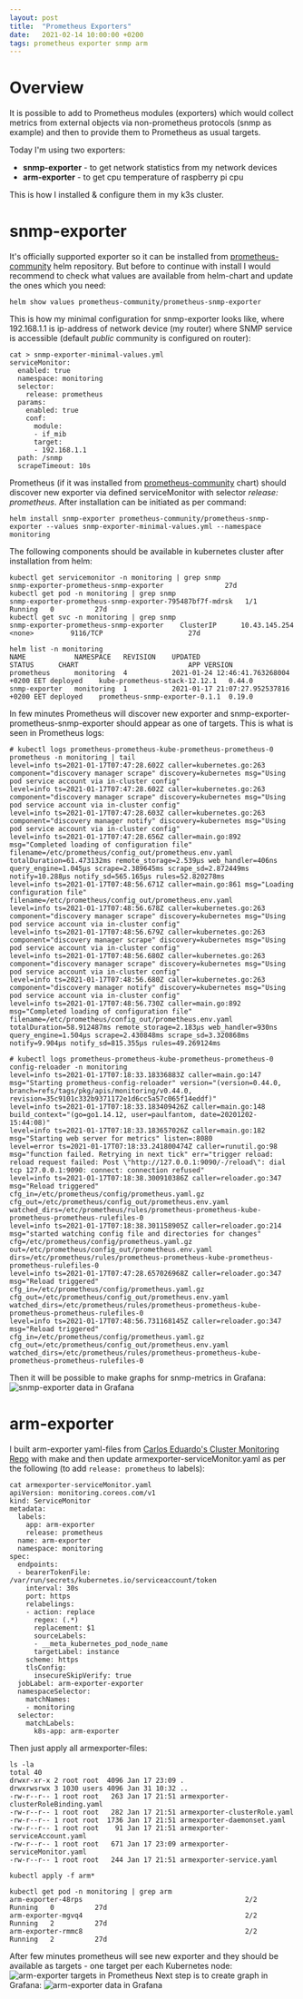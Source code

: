 ```yaml
---
layout: post
title:  "Prometheus Exporters"
date:   2021-02-14 10:00:00 +0200
tags: prometheus exporter snmp arm
---
```

# Overview
It is possible to add to Prometheus modules (exporters) which would collect metrics from external objects via non-prometheus protocols (snmp as example) and then to provide them to Prometheus as usual targets.

Today I'm using two exporters:
* __snmp-exporter__ - to get network statistics from my network devices
* __arm-exporter__ - to get cpu temperature of raspberry pi cpu

This is how I installed & configure them in my k3s cluster.

# snmp-exporter
It's officially supported exporter so it can be installed from [prometheus-community](https://prometheus-community.github.io/helm-charts/) helm repository. But before to continue with install I would recommend to check what values are available from helm-chart and update the ones which you need:
```
helm show values prometheus-community/prometheus-snmp-exporter
```
This is how my minimal configuration for snmp-exporter looks like, where 192.168.1.1 is ip-address of network device (my router) where SNMP service is accessible (default _public_ community is configured on router):
```
cat > snmp-exporter-minimal-values.yml
serviceMonitor:
  enabled: true
  namespace: monitoring
  selector:
    release: prometheus
  params:
    enabled: true
    conf:
      module:
      - if_mib
      target:
      - 192.168.1.1
  path: /snmp
  scrapeTimeout: 10s
```
Prometheus (if it was installed from [prometheus-community](https://prometheus-community.github.io/helm-charts/) chart) should discover new exporter via defined serviceMonitor with selector _release: prometheus_.
After installation can be initiated as per command:
```
helm install snmp-exporter prometheus-community/prometheus-snmp-exporter --values snmp-exporter-minimal-values.yml --namespace monitoring
```
The following components should be available in kubernetes cluster after installation from helm:
```
kubectl get servicemonitor -n monitoring | grep snmp
snmp-exporter-prometheus-snmp-exporter               27d
kubectl get pod -n monitoring | grep snmp
snmp-exporter-prometheus-snmp-exporter-795487bf7f-mdrsk   1/1     Running   0          27d
kubectl get svc -n monitoring | grep snmp
snmp-exporter-prometheus-snmp-exporter    ClusterIP      10.43.145.254   <none>         9116/TCP                     27d

helm list -n monitoring
NAME         	NAMESPACE 	REVISION	UPDATED                                	STATUS  	CHART                         	APP VERSION
prometheus   	monitoring	4       	2021-01-24 12:46:41.763268004 +0200 EET	deployed	kube-prometheus-stack-12.12.1 	0.44.0     
snmp-exporter	monitoring	1       	2021-01-17 21:07:27.952537816 +0200 EET	deployed	prometheus-snmp-exporter-0.1.1	0.19.0
```
In few minutes Prometheus will discover new exporter and snmp-exporter-prometheus-snmp-exporter should appear as one of targets. This is what is seen in Prometheus logs:
```
# kubectl logs prometheus-prometheus-kube-prometheus-prometheus-0 prometheus -n monitoring | tail
level=info ts=2021-01-17T07:47:28.602Z caller=kubernetes.go:263 component="discovery manager scrape" discovery=kubernetes msg="Using pod service account via in-cluster config"
level=info ts=2021-01-17T07:47:28.602Z caller=kubernetes.go:263 component="discovery manager scrape" discovery=kubernetes msg="Using pod service account via in-cluster config"
level=info ts=2021-01-17T07:47:28.603Z caller=kubernetes.go:263 component="discovery manager notify" discovery=kubernetes msg="Using pod service account via in-cluster config"
level=info ts=2021-01-17T07:47:28.656Z caller=main.go:892 msg="Completed loading of configuration file" filename=/etc/prometheus/config_out/prometheus.env.yaml totalDuration=61.473132ms remote_storage=2.539µs web_handler=406ns query_engine=1.045µs scrape=2.389645ms scrape_sd=2.872449ms notify=10.288µs notify_sd=565.165µs rules=52.820278ms
level=info ts=2021-01-17T07:48:56.671Z caller=main.go:861 msg="Loading configuration file" filename=/etc/prometheus/config_out/prometheus.env.yaml
level=info ts=2021-01-17T07:48:56.678Z caller=kubernetes.go:263 component="discovery manager scrape" discovery=kubernetes msg="Using pod service account via in-cluster config"
level=info ts=2021-01-17T07:48:56.679Z caller=kubernetes.go:263 component="discovery manager scrape" discovery=kubernetes msg="Using pod service account via in-cluster config"
level=info ts=2021-01-17T07:48:56.680Z caller=kubernetes.go:263 component="discovery manager scrape" discovery=kubernetes msg="Using pod service account via in-cluster config"
level=info ts=2021-01-17T07:48:56.680Z caller=kubernetes.go:263 component="discovery manager notify" discovery=kubernetes msg="Using pod service account via in-cluster config"
level=info ts=2021-01-17T07:48:56.730Z caller=main.go:892 msg="Completed loading of configuration file" filename=/etc/prometheus/config_out/prometheus.env.yaml totalDuration=58.912487ms remote_storage=2.183µs web_handler=930ns query_engine=1.504µs scrape=2.430848ms scrape_sd=3.320868ms notify=9.904µs notify_sd=815.355µs rules=49.269124ms

# kubectl logs prometheus-prometheus-kube-prometheus-prometheus-0 config-reloader -n monitoring
level=info ts=2021-01-17T07:18:33.18336883Z caller=main.go:147 msg="Starting prometheus-config-reloader" version="(version=0.44.0, branch=refs/tags/pkg/apis/monitoring/v0.44.0, revision=35c9101c332b9371172e1d6cc5a57c065f14eddf)"
level=info ts=2021-01-17T07:18:33.183409426Z caller=main.go:148 build_context="(go=go1.14.12, user=paulfantom, date=20201202-15:44:08)"
level=info ts=2021-01-17T07:18:33.183657026Z caller=main.go:182 msg="Starting web server for metrics" listen=:8080
level=error ts=2021-01-17T07:18:33.241800474Z caller=runutil.go:98 msg="function failed. Retrying in next tick" err="trigger reload: reload request failed: Post \"http://127.0.0.1:9090/-/reload\": dial tcp 127.0.0.1:9090: connect: connection refused"
level=info ts=2021-01-17T07:18:38.300910386Z caller=reloader.go:347 msg="Reload triggered" cfg_in=/etc/prometheus/config/prometheus.yaml.gz cfg_out=/etc/prometheus/config_out/prometheus.env.yaml watched_dirs=/etc/prometheus/rules/prometheus-prometheus-kube-prometheus-prometheus-rulefiles-0
level=info ts=2021-01-17T07:18:38.301158905Z caller=reloader.go:214 msg="started watching config file and directories for changes" cfg=/etc/prometheus/config/prometheus.yaml.gz out=/etc/prometheus/config_out/prometheus.env.yaml dirs=/etc/prometheus/rules/prometheus-prometheus-kube-prometheus-prometheus-rulefiles-0
level=info ts=2021-01-17T07:47:28.657026968Z caller=reloader.go:347 msg="Reload triggered" cfg_in=/etc/prometheus/config/prometheus.yaml.gz cfg_out=/etc/prometheus/config_out/prometheus.env.yaml watched_dirs=/etc/prometheus/rules/prometheus-prometheus-kube-prometheus-prometheus-rulefiles-0
level=info ts=2021-01-17T07:48:56.731168145Z caller=reloader.go:347 msg="Reload triggered" cfg_in=/etc/prometheus/config/prometheus.yaml.gz cfg_out=/etc/prometheus/config_out/prometheus.env.yaml watched_dirs=/etc/prometheus/rules/prometheus-prometheus-kube-prometheus-prometheus-rulefiles-0

```

Then it will be possible to make graphs for snmp-metrics in Grafana:
![snmp-exporter data in Grafana](/assets/snmp-exporter-grafana.png)

# arm-exporter
I built arm-exporter yaml-files from [Carlos Eduardo's Cluster Monitoring Repo](https://github.com/carlosedp/cluster-monitoring) with make and then update armexporter-serviceMonitor.yaml as per the following (to add `release: prometheus` to labels):
```
cat armexporter-serviceMonitor.yaml
apiVersion: monitoring.coreos.com/v1
kind: ServiceMonitor
metadata:
  labels:
    app: arm-exporter
    release: prometheus
  name: arm-exporter
  namespace: monitoring
spec:
  endpoints:
  - bearerTokenFile: /var/run/secrets/kubernetes.io/serviceaccount/token
    interval: 30s
    port: https
    relabelings:
    - action: replace
      regex: (.*)
      replacement: $1
      sourceLabels:
      - __meta_kubernetes_pod_node_name
      targetLabel: instance
    scheme: https
    tlsConfig:
      insecureSkipVerify: true
  jobLabel: arm-exporter-exporter
  namespaceSelector:
    matchNames:
    - monitoring
  selector:
    matchLabels:
      k8s-app: arm-exporter
```
Then just apply all armexporter-files:
```
ls -la
total 40
drwxr-xr-x 2 root root  4096 Jan 17 23:09 .
drwxrwsrwx 3 1030 users 4096 Jan 31 10:32 ..
-rw-r--r-- 1 root root   263 Jan 17 21:51 armexporter-clusterRoleBinding.yaml
-rw-r--r-- 1 root root   282 Jan 17 21:51 armexporter-clusterRole.yaml
-rw-r--r-- 1 root root  1736 Jan 17 21:51 armexporter-daemonset.yaml
-rw-r--r-- 1 root root    91 Jan 17 21:51 armexporter-serviceAccount.yaml
-rw-r--r-- 1 root root   671 Jan 17 23:09 armexporter-serviceMonitor.yaml
-rw-r--r-- 1 root root   244 Jan 17 21:51 armexporter-service.yaml

kubectl apply -f arm*

kubectl get pod -n monitoring | grep arm
arm-exporter-48rps                                        2/2     Running   0          27d
arm-exporter-mgvq4                                        2/2     Running   2          27d
arm-exporter-rmmc8                                        2/2     Running   2          27d
```
After few minutes prometheus will see new exporter and they should be available as targets - one target per each Kubernetes node:
![arm-exporter targets in Prometheus](/assets/arm-exporter-prometheus.png)
Next step is to create graph in Grafana:
![arm-exporter data in Grafana](/assets/arm-exporter-grafana.png)


